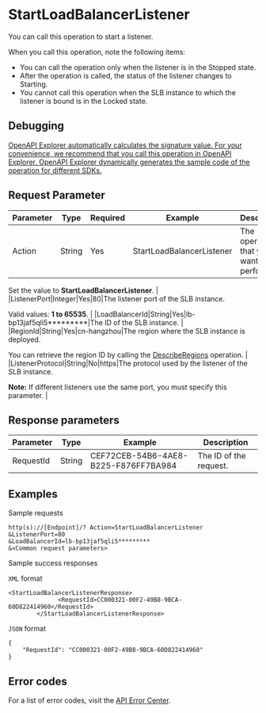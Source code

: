 # StartLoadBalancerListener

You can call this operation to start a listener.

When you call this operation, note the following items:

-   You can call the operation only when the listener is in the Stopped state.
-   After the operation is called, the status of the listener changes to Starting.
-   You cannot call this operation when the SLB instance to which the listener is bound is in the Locked state.

## Debugging

[OpenAPI Explorer automatically calculates the signature value. For your convenience, we recommend that you call this operation in OpenAPI Explorer. OpenAPI Explorer dynamically generates the sample code of the operation for different SDKs.](https://api.aliyun.com/#product=Slb&api=StartLoadBalancerListener&type=RPC&version=2014-05-15)

## Request Parameter

|Parameter|Type|Required|Example|Description|
|---------|----|--------|-------|-----------|
|Action|String|Yes|StartLoadBalancerListener|The operation that you want to perform.

 Set the value to **StartLoadBalancerListener**. |
|ListenerPort|Integer|Yes|80|The listener port of the SLB instance.

 Valid values: **1 to 65535**. |
|LoadBalancerId|String|Yes|lb-bp13jaf5qli5\*\*\*\*\*\*\*\*\*|The ID of the SLB instance. |
|RegionId|String|Yes|cn-hangzhou|The region where the SLB instance is deployed.

 You can retrieve the region ID by calling the [DescribeRegions](~~27584~~) operation. |
|ListenerProtocol|String|No|https|The protocol used by the listener of the SLB instance.

 **Note:** If different listeners use the same port, you must specify this parameter. |

## Response parameters

|Parameter|Type|Example|Description|
|---------|----|-------|-----------|
|RequestId|String|CEF72CEB-54B6-4AE8-B225-F876FF7BA984|The ID of the request. |

## Examples

Sample requests

```
http(s)://[Endpoint]/? Action=StartLoadBalancerListener
&ListenerPort=80
&LoadBalancerId=lb-bp13jaf5qli5*********
&<Common request parameters>
```

Sample success responses

`XML` format

```
<StartLoadBalancerListenerResponse>
			  <RequestId>CC000321-00F2-49B8-9BCA-60D822414960</RequestId>
		</StartLoadBalancerListenerResponse>
```

`JSON` format

```
{
    "RequestId": "CC000321-00F2-49B8-9BCA-60D822414960"
}
```

## Error codes

For a list of error codes, visit the [API Error Center](https://error-center.alibabacloud.com/status/product/Slb).

